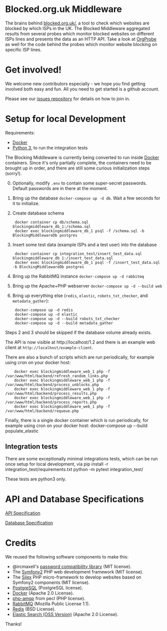 Blocked.org.uk Middleware
=========================

The brains behind [blocked.org.uk/](https://www.blocked.org.uk/), a tool to check which websites
 are blocked by which ISPs in the UK.  The Blocked Middleware aggregated results from several probes
 which monitor blocked websites on different ISPs lines and presents the data as an HTTP API.
 Take a look at [OrgProbe](https://github.com/openrightsgroup/OrgProbe) as well for the code behind
 the probes which monitor website blocking on specific ISP lines.

# Get involved!

We welcome new contributors especially - we hope you find getting involved both easy and fun. All
 you need to get started is a github account.

Please see our [issues repository](https://github.com/openrightsgroup/cmp-issues) for details on how
 to join in.

# Setup for local Development

Requirements:
* [Docker](https://www.docker.com/)
* [Python 3](https://www.python.org/), to run the integration tests

The Blocking Middleware is currently being converted to run inside [Docker](https://www.docker.com/)
 containers.  Since it's only partially complete, the containers need to be brought up in order, and
 there are still some curious initialization steps (sorry!).

0. Optionally, modify `.env` to contain some super-secret passwords.  Default passwords are in
   there at the moment.
1. Bring up the database `docker-compose up -d db`.  Wait a few seconds for it to
   initialize.
2. Create database schema

        docker container cp db/schema.sql blockingmiddleware_db_1:/schema.sql
        docker exec blockingmiddleware_db_1 psql -f /schema.sql -b BlockingMiddlewareDb postgres

3. Insert some test data (example ISPs and a test user) into the database

        docker container cp integration_test/insert_test_data.sql blockingmiddleware_db_1:/insert_test_data.sql
        docker exec blockingmiddleware_db_1 psql -f /insert_test_data.sql -b BlockingMiddlewareDb postgres

4. Bring up the RabbitMQ instance `docker-compose up -d rabbitmq`
5. Bring up the Apache+PHP webserver `docker-compose up -d --build web`
6. Bring up everything else (`redis`, `elastic`, `robots_txt_checker`, and `metadata_gather`):

        docker-compose up -d redis
        docker-compose up -d elastic
        docker-compose up -d --build robots_txt_checker
        docker-compose up -d --build metadata_gather

Steps 2 and 3 should be skipped if the database volume already exists.

The API is now visible at http://localhost/1.2 and there is an example web client at
 `http://localhost/example-client`.

There are also a bunch of scripts which are run periodically, for example using cron on your docker
host:

        docker exec blockingmiddleware_web_1 php -f /var/www/html/backend/refresh_random_links.php
        docker exec blockingmiddleware_web_1 php -f /var/www/html/backend/process_unblocks.php
        docker exec blockingmiddleware_web_1 php -f /var/www/html/backend/process_results.php
        docker exec blockingmiddleware_web_1 php -f /var/www/html/backend/process_reports.php
        docker exec blockingmiddleware_web_1 php -f /var/www/html/backend/requeue.php

Finally, there is a single docker container which is run periodically, for example using cron on
your docker host:
        docker-compose up --build populate_elastic

## Integration tests

There are some exceptionally minimal integrations tests, which can be run once setup for local
development, via
        pip install -r integration_test/requirements.txt
        python -m pytest integration_test/

These tests are python3 only.

# API and Database Specifications

[API Specification](https://wiki.openrightsgroup.org/wiki/Censorship_Monitoring_Project_API)

[Database Specification](https://wiki.openrightsgroup.org/wiki/Censorship_Monitoring_Project_DB)

# Credits

We reused the following software components to make this:

- @ircmaxell's [password compatibility library](https://github.com/ircmaxell/password_compat) (MIT
  license).
- The [Symfony2](https://github.com/symfony/symfony) PHP web development framework (MIT license).
- The [Silex](https://github.com/silexphp/Silex) PHP micro-framework to develop websites based on
  Symfony2 components (MIT license).
- [PostgreSQL](https://www.postgresql.org) (PostgreSQL license).
- [Docker](https://www.docker.com/) (Apache 2.0 License).
- [php-amqp](http://pecl.php.net/package/amqp) from pecl (PHP license).
- [RabbitMQ](https://www.rabbitmq.com) (Mozilla Public License 1.1).
- [Redis](https://redis.io/) (BSD License).
- [Elastic Search (OSS Version)](https://www.elastic.co/) (Apache 2.0 License).

Thanks!
